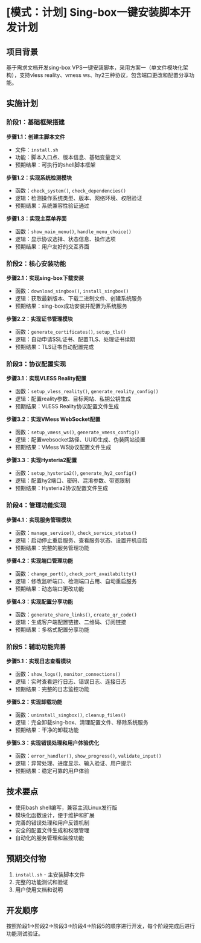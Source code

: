 # [模式：计划] Sing-box一键安装脚本开发计划

## 项目背景
基于需求文档开发sing-box VPS一键安装脚本，采用方案一（单文件模块化架构），支持vless reality、vmess ws、hy2三种协议，包含端口更改和配置分享功能。

## 实施计划

### 阶段1：基础框架搭建
**步骤1.1：创建主脚本文件**
- 文件：`install.sh`
- 功能：脚本入口点、版本信息、基础变量定义
- 预期结果：可执行的shell脚本框架

**步骤1.2：实现系统检测模块**
- 函数：`check_system()`, `check_dependencies()`
- 逻辑：检测操作系统类型、版本、网络环境、权限验证
- 预期结果：系统兼容性验证通过

**步骤1.3：实现主菜单界面**
- 函数：`show_main_menu()`, `handle_menu_choice()`
- 逻辑：显示协议选择、状态信息、操作选项
- 预期结果：用户友好的交互界面

### 阶段2：核心安装功能
**步骤2.1：实现sing-box下载安装**
- 函数：`download_singbox()`, `install_singbox()`
- 逻辑：获取最新版本、下载二进制文件、创建系统服务
- 预期结果：sing-box成功安装并配置为系统服务

**步骤2.2：实现证书管理模块**
- 函数：`generate_certificates()`, `setup_tls()`
- 逻辑：自动申请SSL证书、配置TLS、处理证书续期
- 预期结果：TLS证书自动配置完成

### 阶段3：协议配置实现
**步骤3.1：实现VLESS Reality配置**
- 函数：`setup_vless_reality()`, `generate_reality_config()`
- 逻辑：配置reality参数、目标网站、私钥公钥生成
- 预期结果：VLESS Reality协议配置文件生成

**步骤3.2：实现VMess WebSocket配置**
- 函数：`setup_vmess_ws()`, `generate_vmess_config()`
- 逻辑：配置websocket路径、UUID生成、伪装网站设置
- 预期结果：VMess WS协议配置文件生成

**步骤3.3：实现Hysteria2配置**
- 函数：`setup_hysteria2()`, `generate_hy2_config()`
- 逻辑：配置hy2端口、密码、混淆参数、带宽限制
- 预期结果：Hysteria2协议配置文件生成

### 阶段4：管理功能实现
**步骤4.1：实现服务管理模块**
- 函数：`manage_service()`, `check_service_status()`
- 逻辑：启动停止重启服务、查看服务状态、设置开机自启
- 预期结果：完整的服务管理功能

**步骤4.2：实现端口管理功能**
- 函数：`change_port()`, `check_port_availability()`
- 逻辑：修改监听端口、检测端口占用、自动重启服务
- 预期结果：动态端口更改功能

**步骤4.3：实现配置分享功能**
- 函数：`generate_share_links()`, `create_qr_code()`
- 逻辑：生成客户端配置链接、二维码、订阅链接
- 预期结果：多格式配置分享功能

### 阶段5：辅助功能完善
**步骤5.1：实现日志查看模块**
- 函数：`show_logs()`, `monitor_connections()`
- 逻辑：实时查看运行日志、错误日志、连接日志
- 预期结果：完整的日志监控功能

**步骤5.2：实现卸载功能**
- 函数：`uninstall_singbox()`, `cleanup_files()`
- 逻辑：完全卸载sing-box、清理配置文件、移除系统服务
- 预期结果：干净的卸载功能

**步骤5.3：实现错误处理和用户体验优化**
- 函数：`error_handler()`, `show_progress()`, `validate_input()`
- 逻辑：异常处理、进度显示、输入验证、用户提示
- 预期结果：稳定可靠的用户体验

## 技术要点
- 使用bash shell编写，兼容主流Linux发行版
- 模块化函数设计，便于维护和扩展
- 完善的错误处理和用户反馈机制
- 安全的配置文件生成和权限管理
- 自动化的服务管理和监控功能

## 预期交付物
1. `install.sh` - 主安装脚本文件
2. 完整的功能测试和验证
3. 用户使用文档和说明

## 开发顺序
按照阶段1→阶段2→阶段3→阶段4→阶段5的顺序进行开发，每个阶段完成后进行功能测试验证。